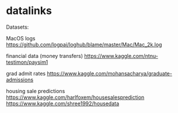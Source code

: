 # datalinks

Datasets:

MacOS logs
https://github.com/logpai/loghub/blame/master/Mac/Mac_2k.log

financial data (money transfers)
https://www.kaggle.com/ntnu-testimon/paysim1

grad admit rates
https://www.kaggle.com/mohansacharya/graduate-admissions

housing sale predictions
https://www.kaggle.com/harlfoxem/housesalesprediction
https://www.kaggle.com/shree1992/housedata


